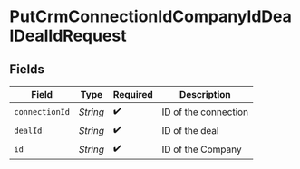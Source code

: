 # PutCrmConnectionIdCompanyIdDealDealIdRequest


## Fields

| Field                | Type                 | Required             | Description          |
| -------------------- | -------------------- | -------------------- | -------------------- |
| `connectionId`       | *String*             | :heavy_check_mark:   | ID of the connection |
| `dealId`             | *String*             | :heavy_check_mark:   | ID of the deal       |
| `id`                 | *String*             | :heavy_check_mark:   | ID of the Company    |